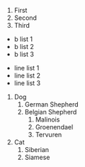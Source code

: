 1. First
2. Second 
3. Third

* b list 1
* b list 2
* b list 3

- line list 1
- line list 2
- line list 3


1. Dog
    1. German Shepherd
    2. Belgian Shepherd
        1. Malinois
        2. Groenendael
        3. Tervuren
2. Cat
    1. Siberian
    2. Siamese
